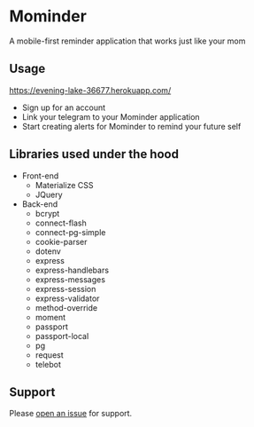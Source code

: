 # Mominder
A mobile-first reminder application that works just like your mom

## Usage
https://evening-lake-36677.herokuapp.com/

- Sign up for an account
- Link your telegram to your Mominder application
- Start creating alerts for Mominder to remind your future self

## Libraries used under the hood
- Front-end
    - Materialize CSS
    - JQuery
- Back-end
    - bcrypt
    - connect-flash
    - connect-pg-simple
    - cookie-parser
    - dotenv
    - express
    - express-handlebars
    - express-messages
    - express-session
    - express-validator
    - method-override
    - moment
    - passport
    - passport-local
    - pg
    - request
    - telebot


## Support
Please [open an issue](https://github.com/junw3i/mominder/issues/new) for support.
